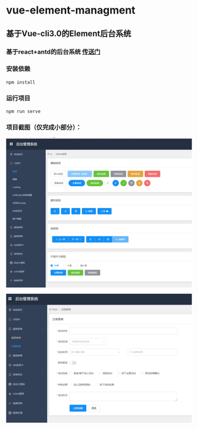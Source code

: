 # vue-element-managment

## 基于Vue-cli3.0的Element后台系统
### 基于react+antd的后台系统 [传送门](https://github.com/sharebetter/management)
### 安装依赖
```
npm install
```

### 运行项目
```
npm run serve
```

### 项目截图（仅完成小部分）：
![后台管理系统](https://github.com/sharebetter/vue-element-managment/blob/master/itemImage/itemImage1.jpg)

![后台管理系统](https://github.com/sharebetter/vue-element-managment/blob/master/itemImage/itemImage2.jpg)
